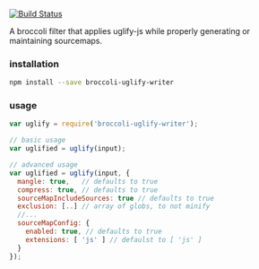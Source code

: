 [![Build Status](https://travis-ci.org/ef4/broccoli-uglify-sourcemap.svg?branch=master)](https://travis-ci.org/ef4/broccoli-uglify-sourcemap)

A broccoli filter that applies uglify-js while properly generating or
maintaining sourcemaps.

### installation

```sh
npm install --save broccoli-uglify-writer
```

### usage

```js
var uglify = require('broccoli-uglify-writer');

// basic usage
var uglified = uglify(input);

// advanced usage
var uglified = uglify(input, {
  mangle: true,   // defaults to true
  compress: true, // defaults to true
  sourceMapIncludeSources: true // defaults to true
  exclusion: [..] // array of globs, to not minify
  //...
  sourceMapConfig: {
    enabled: true, // defaults to true
    extensions: [ 'js' ] // defaulst to [ 'js' ]
  }
});
```
